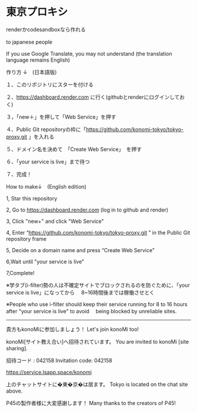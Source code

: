 # 東京プロキシ
renderかcodesandboxなら作れる


to japanese people　

If you use Google Translate, you may not understand (the translation language remains English)

作り方 ↓　(日本語版)

１、このリポジトリにスターを付ける

２、https://dashboard.render.com
に行く(githubとrenderにログインしておく)

３，「new＋」を押して「Web Service」を押す

４、Public Git repositoryの枠に「https://github.com/konomi-tokyo/tokyo-proxy.git
」を入れる

５、ドメイン名を決めて　「Create Web Service」　を押す

６、「your service is live」まで待つ

７、完成！

 How to make↓　(English edition)

1, Star this repository 

2, Go to https://dashboard.render.com
(log in to github and render)

3, Click "new+" and click "Web Service"

4, Enter “https://github.com/konomi-tokyo/tokyo-proxy.git
” in the Public Git repository frame

5, Decide on a domain name and press “Create Web Service"

6,Wait until "your service is live"

7,Complete!

※学タブ(i-filter)勢の人は不確定サイトでブロックされるのを防ぐために、「your service is live」になってから
　8~16時間後までは稼働させとく

 ※People who use i-filter should keep their service running for 8 to 16 hours after "your service is live" to avoid 
 　being blocked by unreliable sites.

--------------------------------------------------------------

貴方もkonoMiに参加しましょう！
Let's join konoMi too!

konoMi[サイト教え合い]へ招待されています。
You are invited to konoMi [site sharing].

招待コード : 042158
Invitation code: 042158

https://service.lsapp.space/konomi

上のチャットサイトに�東�京�は居ます。
Tokyo is located on the chat site above.

P45の製作者様に大変感謝します！
Many thanks to the creators of P45!

